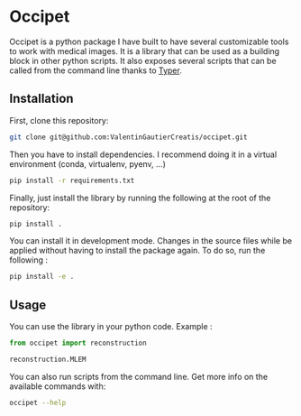 # Occipet

Occipet is a python package I have built to have several customizable tools to work with medical images. 
It is a library that can be used as a building block in other python scripts. It also exposes several 
scripts that can be called from the command line thanks to [Typer](https://typer.tiangolo.com/).

## Installation 

First, clone this repository:

``` sh
git clone git@github.com:ValentinGautierCreatis/occipet.git
```

Then you have to install dependencies. I recommend doing it in a virtual environment (conda, virtualenv, pyenv, ...)

``` sh
pip install -r requirements.txt
```

Finally, just install the library by running the following at the root of the repository:

``` sh
pip install .
```

You can install it in development mode. Changes in the source files while be applied without having to install 
the package again. To do so, run the following :

``` sh
pip install -e .
```

## Usage

You can use the library in your python code. Example :

``` python
from occipet import reconstruction

reconstruction.MLEM
```

You can also run scripts from the command line. Get more info on the available commands with: 

``` sh
occipet --help
```

